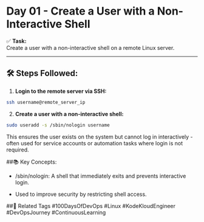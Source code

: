 # Day 01 - Create a User with a Non-Interactive Shell

✅ **Task:**  
Create a user with a non-interactive shell on a remote Linux server.

---

## 🛠️ Steps Followed:

1. **Login to the remote server via SSH:**

```bash
ssh username@remote_server_ip
```

2. **Create a user with a non-interactive shell:**

```bash
sudo useradd -s /sbin/nologin username
```
This ensures the user exists on the system but cannot log in interactively - often used for service accounts or automation tasks where login is not required.

##📚 Key Concepts:
* /sbin/nologin: A shell that immediately exits and prevents interactive login.

* Used to improve security by restricting shell access.

##🔗 Related Tags
#100DaysOfDevOps #Linux #KodeKloudEngineer #DevOpsJourney #ContinuousLearning
